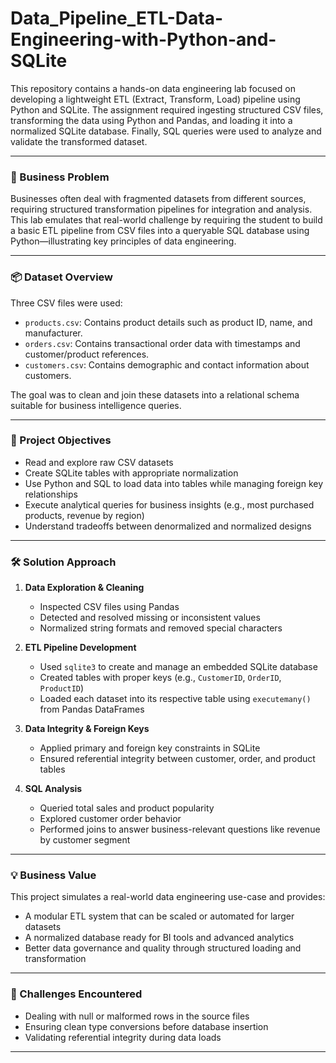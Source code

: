 # Data_Pipeline_ETL-Data-Engineering-with-Python-and-SQLite

This repository contains a hands-on data engineering lab focused on developing a lightweight ETL (Extract, Transform, Load) pipeline using Python and SQLite. The assignment required ingesting structured CSV files, transforming the data using Python and Pandas, and loading it into a normalized SQLite database. Finally, SQL queries were used to analyze and validate the transformed dataset.

---

### 🧩 Business Problem

Businesses often deal with fragmented datasets from different sources, requiring structured transformation pipelines for integration and analysis. This lab emulates that real-world challenge by requiring the student to build a basic ETL pipeline from CSV files into a queryable SQL database using Python—illustrating key principles of data engineering.

---

### 📦 Dataset Overview

Three CSV files were used:
- `products.csv`: Contains product details such as product ID, name, and manufacturer.
- `orders.csv`: Contains transactional order data with timestamps and customer/product references.
- `customers.csv`: Contains demographic and contact information about customers.

The goal was to clean and join these datasets into a relational schema suitable for business intelligence queries.

---

### 🎯 Project Objectives

- Read and explore raw CSV datasets
- Create SQLite tables with appropriate normalization
- Use Python and SQL to load data into tables while managing foreign key relationships
- Execute analytical queries for business insights (e.g., most purchased products, revenue by region)
- Understand tradeoffs between denormalized and normalized designs

---

### 🛠️ Solution Approach

1. **Data Exploration & Cleaning**
   - Inspected CSV files using Pandas
   - Detected and resolved missing or inconsistent values
   - Normalized string formats and removed special characters

2. **ETL Pipeline Development**
   - Used `sqlite3` to create and manage an embedded SQLite database
   - Created tables with proper keys (e.g., `CustomerID`, `OrderID`, `ProductID`)
   - Loaded each dataset into its respective table using `executemany()` from Pandas DataFrames

3. **Data Integrity & Foreign Keys**
   - Applied primary and foreign key constraints in SQLite
   - Ensured referential integrity between customer, order, and product tables

4. **SQL Analysis**
   - Queried total sales and product popularity
   - Explored customer order behavior
   - Performed joins to answer business-relevant questions like revenue by customer segment

---

### 💡 Business Value

This project simulates a real-world data engineering use-case and provides:
- A modular ETL system that can be scaled or automated for larger datasets
- A normalized database ready for BI tools and advanced analytics
- Better data governance and quality through structured loading and transformation

---

### 🚧 Challenges Encountered

- Dealing with null or malformed rows in the source files
- Ensuring clean type conversions before database insertion
- Validating referential integrity during data loads

---

